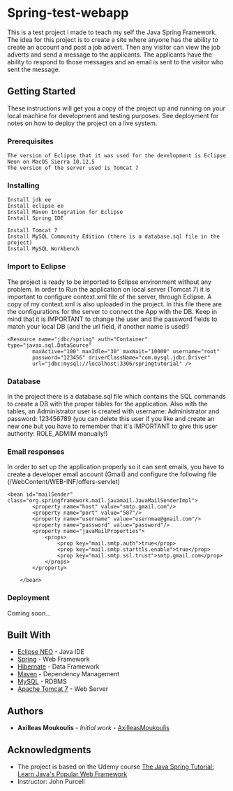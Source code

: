 # Spring-test-webapp 

This is a test project i made to teach my self the Java Spring Framework. 
The idea for this project is to create a site where anyone has the ability to create an account and post a job advert. Then any visitor can view the job adverts and send a message to the applicants. The applicants have the ability to respond to those messages and an email is sent to the visitor who sent the message.

## Getting Started

These instructions will get you a copy of the project up and running on your local machine for development and testing purposes. See deployment for notes on how to deploy the project on a live system.

### Prerequisites

```
The version of Eclipse that it was used for the development is Eclipse Neon on MacOS Sierra 10.12.5
The version of the server used is Tomcat 7
```
### Installing
```
Install jdk ee 
Install eclipse ee 
Install Maven Integration for Eclipse 
Install Spring IDE 
 
Install Tomcat 7 
Install MySQL Community Edition (there is a database.sql file in the project)
Install MySQL Workbench
```

### Import to Eclipse 

The project is ready to be imported to Eclipse environment without any problem.
In order to Run the application on local server (Tomcat 7) it is important to configure
context.xml file of the server, through Eclipse. A copy of my context.xml is also uploaded
in the project. In this file there are the configurations for the server to connect the App
with the DB. Keep in mind that it is IMPORTANT to change the user and the password fields to 
match your local DB (and the url field, if another name is used!)

```
<Resource name="jdbc/spring" auth="Container" type="javax.sql.DataSource"
		maxActive="100" maxIdle="30" maxWait="10000" username="root"
		password="123456" driverClassName="com.mysql.jdbc.Driver"
		url="jdbc:mysql://localhost:3306/springtutorial" />
```

### Database
In the project there is a database.sql file which contains the SQL commands to create a DB with the proper tables for the application. Also with the tables, an Administrator user is created with username: Administrator and password: 123456789 (you can delete this user if you like and create an new one but you have to remember that it's IMPORTANT to give this user authority: ROLE_ADMIM manually!)

### Email responses
In order to set up the application properly so it can sent emails, you have to create a developer email account (Gmail) and configure the following file (/WebContent/WEB-INF/offers-servlet)

```
<bean id="mailSender" class="org.springframework.mail.javamail.JavaMailSenderImpl">
		<property name="host" value="smtp.gmail.com"/>
		<property name="port" value="587"/>
		<property name="username" value="usernmae@gmail.com"/>
		<property name="password" value="password"/>
		<property name="javaMailProperties">
			<props>
				<prop key="mail.smtp.auth">true</prop>
				<prop key="mail.smtp.starttls.enable">true</prop>
				<prop key="mail.smtp.ssl.trust">smtp.gmail.com</prop>
			</props>
		</property>
		
	</bean>
```	

### Deployment
Coming soon...

## Built With

* [Eclipse NEO](http://www.eclipse.org/neon/) - Java IDE
* [Spring](https://projects.spring.io/spring-framework/) - Web Framework
* [Hibernate](http://hibernate.org) - Data Framework
* [Maven](https://maven.apache.org/) - Dependency Management
* [MySQL](https://dev.mysql.com/downloads/) - RDBMS
* [Apache Tomcat 7](https://tomcat.apache.org/download-70.cgi) - Web Server

## Authors

* **Axilleas Moukoulis** - *Initial work* - [AxilleasMoukoulis](https://github.com/AxilleasMoukoulis)

## Acknowledgments

* The project is based on the Udemy course [The Java Spring Tutorial: Learn Java's Popular Web Framework](https://www.udemy.com/javaspring/learn/v4/overview)
* Instructor: John Purcell
